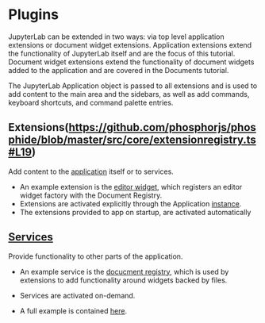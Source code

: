 # Plugins

JupyterLab can be extended in two ways: via top level application extensions
or document widget extensions.  Application extensions extend the 
functionality of JupyterLab itself and are the focus of this tutorial. 
Document widget extensions extend the functionality of document widgets added 
to the application and are covered in the Documents tutorial.

The JupyterLab Application object is passed to all extensions and is 
used to add content to the main area and the sidebars, as well as 
add commands, keyboard shortcuts, and command palette entries.

## Extensions(https://github.com/phosphorjs/phosphide/blob/master/src/core/extensionregistry.ts#L19) 
Add content to the [application](https://github.com/phosphorjs/phosphide/blob/master/src/core/application.ts) itself or to services.
- An example extension is the [editor widget](https://github.com/jupyter/jupyterlab/blob/master/src/editorwidget/plugin.ts), which registers an 
editor widget factory with the Document Registry.
- Extensions are activated explicitly through the Application [instance](https://github.com/phosphorjs/phosphide/blob/master/src/core/application.ts#L71). 
- The extensions provided to app on startup, are activated automatically

## [Services](https://github.com/phosphorjs/phosphide/blob/master/src/core/serviceregistry.ts) 
Provide functionality to other parts of the application.
- An example service is the [docucment registry](https://github.com/jupyter/jupyterlab/blob/master/src/docregistry/plugin.ts), which is used by extensions
to add functionality around widgets backed by files.
- Services are activated on-demand.

- A full example is contained [here](https://github.com/jupyter/jupyterlab/tree/master/examples/lab).
